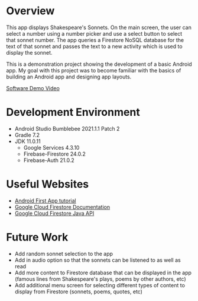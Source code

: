 # Overview

This app displays Shakespeare's Sonnets. On the main screen, the user can select a number using a number picker and use a select button to select that sonnet number. The app queries a Firestore NoSQL database for the text of that sonnet and passes the text to a new activity which is used to display the sonnet.

This is a demonstration project showing the development of a basic Android app. My goal with this project was to become familiar with the basics of building an Android app and designing app layouts.

[Software Demo Video](https://youtu.be/c3DjCTSqPiA)

# Development Environment

* Android Studio Bumblebee 2021.1.1 Patch 2
* Gradle 7.2
* JDK 11.0.11
    * Google Services 4.3.10
    * Firebase-Firestore 24.0.2
    * Firebase-Auth 21.0.2

# Useful Websites

* [Android First App tutorial](https://developer.android.com/training/basics/firstapp)
* [Google Cloud Firestore Documentation](https://cloud.google.com/firestore/docs)
* [Google Cloud Firestore Java API](https://googleapis.dev/java/google-cloud-firestore/latest/overview-summary.html)

# Future Work

* Add random sonnet selection to the app
* Add in audio option so that the sonnets can be listened to as well as read
* Add more content to Firestore database that can be displayed in the app (famous lines from Shakespeare's plays, poems by other authors, etc)
* Add additional menu screen for selecting different types of content to display from Firestore (sonnets, poems, quotes, etc)
